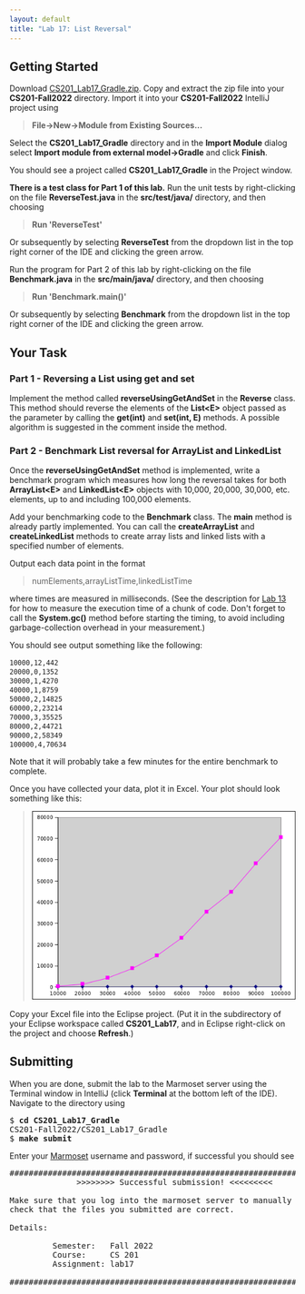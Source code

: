 ```yaml
---
layout: default
title: "Lab 17: List Reversal"
---
```


## Getting Started

Download [CS201\_Lab17\_Gradle.zip](CS201_Lab17_Gradle.zip). Copy and extract the zip file into your **CS201-Fall2022** directory. Import it into your **CS201-Fall2022** IntelliJ project using

> **File&rarr;New&rarr;Module from Existing Sources...**

Select the **CS201\_Lab17\_Gradle** directory and in the **Import Module** dialog select **Import module from external model&rarr;Gradle** and click **Finish**.

You should see a project called **CS201\_Lab17\_Gradle** in the Project window.

**There is a test class for Part 1 of this lab.** Run the unit tests by right-clicking on the file **ReverseTest.java** in the **src/test/java/** directory, and then choosing

> **Run 'ReverseTest'**

Or subsequently by selecting **ReverseTest** from the dropdown list in the top right corner of the IDE and clicking the green arrow.

Run the program for Part 2 of this lab by right-clicking on the file **Benchmark.java** in the **src/main/java/** directory, and then choosing

> **Run 'Benchmark.main()'**

Or subsequently by selecting **Benchmark** from the dropdown list in the top right corner of the IDE and clicking the green arrow.

## Your Task

### Part 1 - Reversing a List using get and set

Implement the method called **reverseUsingGetAndSet** in the **Reverse** class. This method should reverse the elements of the **List&lt;E&gt;** object passed as the parameter by calling the **get(int)** and **set(int, E)** methods. A possible algorithm is suggested in the comment inside the method.

### Part 2 - Benchmark List reversal for ArrayList and LinkedList

Once the **reverseUsingGetAndSet** method is implemented, write a benchmark program which measures how long the reversal takes for both **ArrayList&lt;E&gt;** and **LinkedList&lt;E&gt;** objects with 10,000, 20,000, 30,000, etc. elements, up to and including 100,000 elements.

Add your benchmarking code to the **Benchmark** class. The **main** method is already partly implemented. You can call the **createArrayList** and **createLinkedList** methods to create array lists and linked lists with a specified number of elements.

Output each data point in the format

> numElements,arrayListTime,linkedListTime

where times are measured in milliseconds. (See the description for [Lab 13](lab13.html) for how to measure the execution time of a chunk of code. Don't forget to call the **System.gc()** method before starting the timing, to avoid including garbage-collection overhead in your measurement.)

You should see output something like the following:

    10000,12,442
    20000,0,1352
    30000,1,4270
    40000,1,8759
    50000,2,14825
    60000,2,23214
    70000,3,35525
    80000,2,44721
    90000,2,58349
    100000,4,70634

Note that it will probably take a few minutes for the entire benchmark to complete.

Once you have collected your data, plot it in Excel. Your plot should look something like this:

> ![image](images/lab17/benchPlot.png)

Copy your Excel file into the Eclipse project. (Put it in the subdirectory of your Eclipse workspace called **CS201\_Lab17**, and in Eclipse right-click on the project and choose **Refresh**.)

## Submitting

When you are done, submit the lab to the Marmoset server using the Terminal window in IntelliJ (click **Terminal** at the bottom left of the IDE). Navigate to the directory using

<pre>
$ <b>cd CS201_Lab17_Gradle</b>
CS201-Fall2022/CS201_Lab17_Gradle
$ <b>make submit</b>
</pre>

Enter your [Marmoset](https://cs.ycp.edu/marmoset) username and password, if successful you should see

<pre>
######################################################################
              >>>>>>>> Successful submission! <<<<<<<<<

Make sure that you log into the marmoset server to manually
check that the files you submitted are correct.

Details:

         Semester:   Fall 2022
         Course:     CS 201
         Assignment: lab17

######################################################################
</pre>
